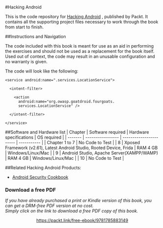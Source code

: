 #Hacking Android

This is the code repository for [Hacking Android](https://www.packtpub.com/networking-and-servers/hacking-android?utm_source=github&utm_medium=repository&utm_campaign=9781785883149) , published by Packt. It contains all the supporting project files necessary to work through the book from start to finish.

##Instructions and Navigation

The code included with this book is meant for use as an aid in performing the exercises and should not be used as a replacement for the book itself.
Used out of context, the code may result in an unusable configuration and no warranty is given.

The code will look like the following:
```
<service android:name=".services.LocationService">

  <intent-filter>

    <action 
      android:name="org.owasp.goatdroid.fourgoats.
      services.LocationService" />

  </intent-filter>

</service>
```

##Software and Hardware list
| Chapter | Software required | Hardware specifications | OS required |
| ------- | ----------------- | ----------------------- | ----------- |
| Chapter 1 to 7 | No Code to Test |
| 8 | Xposed Framework (v2.61), Latest Android Studio, Rooted Device, Frida | RAM 4 GB | Windows/Linux/Mac |
| 9 | Android Studio, Apache Server(XAMPP/WAMP) | RAM 4 GB | Windows/Linux/Mac |
| 10 | No Code to Test |



##Related Hacking Android Products:

* [Android Security Cookbook](https://www.packtpub.com/application-development/android-security-cookbook?utm_source=github&utm_medium=repository&utm_campaign=9781782167167)

### Download a free PDF

 <i>If you have already purchased a print or Kindle version of this book, you can get a DRM-free PDF version at no cost.<br>Simply click on the link to download a free PDF copy of this book.</i>
<p align="center"> <a href="https://packt.link/free-ebook/9781785883149">https://packt.link/free-ebook/9781785883149 </a> </p>